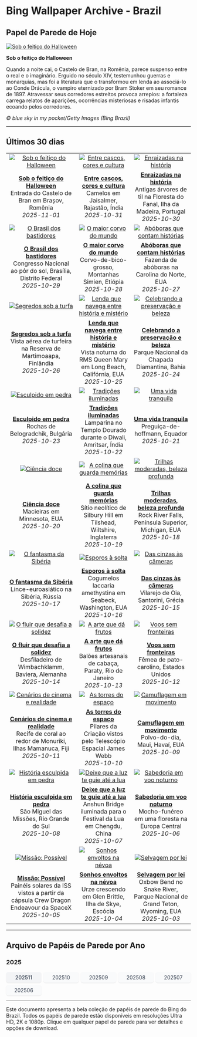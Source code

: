 # Bing Wallpaper Archive - Brazil

## Papel de Parede de Hoje

[![Sob o feitiço do Halloween](https://www.bing.com/th?id=OHR.BranCastle_PT-BR1477730083_UHD.jpg&pid=hp&w=2560)](https://bing.codexun.com/br/detail/20251101)

**Sob o feitiço do Halloween**

Quando a noite cai, o Castelo de Bran, na Romênia, parece suspenso entre o real e o imaginário. Erguido no século XIV, testemunhou guerras e monarquias, mas foi a literatura que o transformou em lenda ao associá-lo ao Conde Drácula, o vampiro eternizado por Bram Stoker em seu romance de 1897. Atravessar seus corredores estreitos provoca arrepios: a fortaleza carrega relatos de aparições, ocorrências misteriosas e risadas infantis ecoando pelos corredores.

*© blue sky in my  pocket/Getty Images (Bing Brazil)*

---

## Últimos 30 dias

| | | |
|:---:|:---:|:---:|
| [![Sob o feitiço do Halloween](https://www.bing.com/th?id=OHR.BranCastle_PT-BR1477730083_UHD.jpg&pid=hp&w=2560)](https://bing.codexun.com/br/detail/20251101) | [![Entre cascos, cores e cultura](https://www.bing.com/th?id=OHR.PushkarFair_PT-BR6477108877_UHD.jpg&pid=hp&w=2560)](https://bing.codexun.com/br/detail/20251031) | [![Enraizadas na história](https://www.bing.com/th?id=OHR.FanalForest_PT-BR7092033197_UHD.jpg&pid=hp&w=2560)](https://bing.codexun.com/br/detail/20251030) | 
| **[Sob o feitiço do Halloween](https://bing.codexun.com/br/detail/20251101)**<br>Entrada do Castelo de Bran em Brașov, Romênia<br>*2025-11-01* | **[Entre cascos, cores e cultura](https://bing.codexun.com/br/detail/20251031)**<br>Camelos em Jaisalmer, Rajastão, Índia<br>*2025-10-31* | **[Enraizadas na história](https://bing.codexun.com/br/detail/20251030)**<br>Antigas árvores de til na Floresta do Fanal, Ilha da Madeira, Portugal<br>*2025-10-30* | 
| [![O Brasil dos bastidores](https://www.bing.com/th?id=OHR.PublicServ_PT-BR4483210857_UHD.jpg&pid=hp&w=2560)](https://bing.codexun.com/br/detail/20251029) | [![O maior corvo do mundo](https://www.bing.com/th?id=OHR.AfricanRaven_PT-BR7550569316_UHD.jpg&pid=hp&w=2560)](https://bing.codexun.com/br/detail/20251028) | [![Abóboras que contam histórias](https://www.bing.com/th?id=OHR.PumpkinFarm_PT-BR8901400722_UHD.jpg&pid=hp&w=2560)](https://bing.codexun.com/br/detail/20251027) | 
| **[O Brasil dos bastidores](https://bing.codexun.com/br/detail/20251029)**<br>Congresso Nacional ao pôr do sol, Brasília, Distrito Federal<br>*2025-10-29* | **[O maior corvo do mundo](https://bing.codexun.com/br/detail/20251028)**<br>Corvo-de-bico-grosso, Montanhas Simien, Etiópia<br>*2025-10-28* | **[Abóboras que contam histórias](https://bing.codexun.com/br/detail/20251027)**<br>Fazenda de abóboras na Carolina do Norte, EUA<br>*2025-10-27* | 
| [![Segredos sob a turfa](https://www.bing.com/th?id=OHR.MartimoaapaFinland_PT-BR1421304664_UHD.jpg&pid=hp&w=2560)](https://bing.codexun.com/br/detail/20251026) | [![Lenda que navega entre história e mistério](https://www.bing.com/th?id=OHR.QueenMary_PT-BR2038443007_UHD.jpg&pid=hp&w=2560)](https://bing.codexun.com/br/detail/20251025) | [![Celebrando a preservação e beleza](https://www.bing.com/th?id=OHR.PondCave_PT-BR4920189612_UHD.jpg&pid=hp&w=2560)](https://bing.codexun.com/br/detail/20251024) | 
| **[Segredos sob a turfa](https://bing.codexun.com/br/detail/20251026)**<br>Vista aérea de turfeira na Reserva de Martimoaapa, Finlândia<br>*2025-10-26* | **[Lenda que navega entre história e mistério](https://bing.codexun.com/br/detail/20251025)**<br>Vista noturna do RMS Queen Mary em Long Beach, Califórnia, EUA<br>*2025-10-25* | **[Celebrando a preservação e beleza](https://bing.codexun.com/br/detail/20251024)**<br>Parque Nacional da Chapada Diamantina, Bahia<br>*2025-10-24* | 
| [![Esculpido em pedra](https://www.bing.com/th?id=OHR.BulgariaRocks_PT-BR2901045290_UHD.jpg&pid=hp&w=2560)](https://bing.codexun.com/br/detail/20251023) | [![Tradições iluminadas](https://www.bing.com/th?id=OHR.DiyaDiwali_PT-BR3829249285_UHD.jpg&pid=hp&w=2560)](https://bing.codexun.com/br/detail/20251022) | [![Uma vida tranquila](https://www.bing.com/th?id=OHR.HoffmansSloth_PT-BR5106074004_UHD.jpg&pid=hp&w=2560)](https://bing.codexun.com/br/detail/20251021) | 
| **[Esculpido em pedra](https://bing.codexun.com/br/detail/20251023)**<br>Rochas de Belogradchik, Bulgária<br>*2025-10-23* | **[Tradições iluminadas](https://bing.codexun.com/br/detail/20251022)**<br>Lamparina no Templo Dourado durante o Diwali, Amritsar, Índia<br>*2025-10-22* | **[Uma vida tranquila](https://bing.codexun.com/br/detail/20251021)**<br>Preguiça-de-hoffmann, Equador<br>*2025-10-21* | 
| [![Ciência doce](https://www.bing.com/th?id=OHR.AppleHarvest_PT-BR5524058975_UHD.jpg&pid=hp&w=2560)](https://bing.codexun.com/br/detail/20251020) | [![A colina que guarda memórias](https://www.bing.com/th?id=OHR.SilburyHill_PT-BR5871845476_UHD.jpg&pid=hp&w=2560)](https://bing.codexun.com/br/detail/20251019) | [![Trilhas moderadas, beleza profunda](https://www.bing.com/th?id=OHR.RockRiverFalls_PT-BR6243828889_UHD.jpg&pid=hp&w=2560)](https://bing.codexun.com/br/detail/20251018) | 
| **[Ciência doce](https://bing.codexun.com/br/detail/20251020)**<br>Macieiras em Minnesota, EUA<br>*2025-10-20* | **[A colina que guarda memórias](https://bing.codexun.com/br/detail/20251019)**<br>Sítio neolítico de Silbury Hill em Tilshead, Wiltshire, Inglaterra<br>*2025-10-19* | **[Trilhas moderadas, beleza profunda](https://bing.codexun.com/br/detail/20251018)**<br>Rock River Falls, Península Superior, Michigan, EUA<br>*2025-10-18* | 
| [![O fantasma da Sibéria](https://www.bing.com/th?id=OHR.SiberianLynx_PT-BR2004015502_UHD.jpg&pid=hp&w=2560)](https://bing.codexun.com/br/detail/20251017) | [![Esporos à solta](https://www.bing.com/th?id=OHR.AmethystLaccaria_PT-BR2131819157_UHD.jpg&pid=hp&w=2560)](https://bing.codexun.com/br/detail/20251016) | [![Das cinzas às câmeras](https://www.bing.com/th?id=OHR.OiaSantorini_PT-BR4517893806_UHD.jpg&pid=hp&w=2560)](https://bing.codexun.com/br/detail/20251015) | 
| **[O fantasma da Sibéria](https://bing.codexun.com/br/detail/20251017)**<br>Lince-euroasiático na Sibéria, Rússia<br>*2025-10-17* | **[Esporos à solta](https://bing.codexun.com/br/detail/20251016)**<br>Cogumelos laccaria amethystina em Seabeck, Washington, EUA<br>*2025-10-16* | **[Das cinzas às câmeras](https://bing.codexun.com/br/detail/20251015)**<br>Vilarejo de Oia, Santorini, Grécia<br>*2025-10-15* | 
| [![O fluir que desafia a solidez](https://www.bing.com/th?id=OHR.HinterseeWaterfall_PT-BR2829623135_UHD.jpg&pid=hp&w=2560)](https://bing.codexun.com/br/detail/20251014) | [![A arte que dá frutos](https://www.bing.com/th?id=OHR.DiaCriancas_PT-BR4646526292_UHD.jpg&pid=hp&w=2560)](https://bing.codexun.com/br/detail/20251013) | [![Voos sem fronteiras](https://www.bing.com/th?id=OHR.WoodDuckHen_PT-BR4872632595_UHD.jpg&pid=hp&w=2560)](https://bing.codexun.com/br/detail/20251012) | 
| **[O fluir que desafia a solidez](https://bing.codexun.com/br/detail/20251014)**<br>Desfiladeiro de Wimbachklamm, Baviera, Alemanha<br>*2025-10-14* | **[A arte que dá frutos](https://bing.codexun.com/br/detail/20251013)**<br>Balões artesanais de cabaça, Paraty, Rio de Janeiro<br>*2025-10-13* | **[Voos sem fronteiras](https://bing.codexun.com/br/detail/20251012)**<br>Fêmea de pato-carolino, Estados Unidos<br>*2025-10-12* | 
| [![Cenários de cinema e realidade](https://www.bing.com/th?id=OHR.MonurikiFiji_PT-BR5100753810_UHD.jpg&pid=hp&w=2560)](https://bing.codexun.com/br/detail/20251011) | [![As torres do espaço](https://www.bing.com/th?id=OHR.WebbPillars_PT-BR6044828934_UHD.jpg&pid=hp&w=2560)](https://bing.codexun.com/br/detail/20251010) | [![Camuflagem em movimento](https://www.bing.com/th?id=OHR.OctopusCyanea_PT-BR6333276319_UHD.jpg&pid=hp&w=2560)](https://bing.codexun.com/br/detail/20251009) | 
| **[Cenários de cinema e realidade](https://bing.codexun.com/br/detail/20251011)**<br>Recife de coral ao redor de Monuriki, Ilhas Mamanuca, Fiji<br>*2025-10-11* | **[As torres do espaço](https://bing.codexun.com/br/detail/20251010)**<br>Pilares da Criação vistos pelo Telescópio Espacial James Webb<br>*2025-10-10* | **[Camuflagem em movimento](https://bing.codexun.com/br/detail/20251009)**<br>Polvo-do-dia, Maui, Havaí, EUA<br>*2025-10-09* | 
| [![História esculpida em pedra](https://www.bing.com/th?id=OHR.SaoMiguel_PT-BR6587333283_UHD.jpg&pid=hp&w=2560)](https://bing.codexun.com/br/detail/20251008) | [![Deixe que a luz te guie até a lua](https://www.bing.com/th?id=OHR.AnshunBridge_PT-BR6404226352_UHD.jpg&pid=hp&w=2560)](https://bing.codexun.com/br/detail/20251007) | [![Sabedoria em voo noturno](https://www.bing.com/th?id=OHR.TeacherOwl_PT-BR6486384324_UHD.jpg&pid=hp&w=2560)](https://bing.codexun.com/br/detail/20251006) | 
| **[História esculpida em pedra](https://bing.codexun.com/br/detail/20251008)**<br>São Miguel das Missões, Rio Grande do Sul<br>*2025-10-08* | **[Deixe que a luz te guie até a lua](https://bing.codexun.com/br/detail/20251007)**<br>Anshun Bridge iluminada para o Festival da Lua em Chengdu, China<br>*2025-10-07* | **[Sabedoria em voo noturno](https://bing.codexun.com/br/detail/20251006)**<br>Mocho-funéreo em uma floresta na Europa Central<br>*2025-10-06* | 
| [![Missão: Possível](https://www.bing.com/th?id=OHR.DragonEndeavour_PT-BR6949241146_UHD.jpg&pid=hp&w=2560)](https://bing.codexun.com/br/detail/20251005) | [![Sonhos envoltos na névoa](https://www.bing.com/th?id=OHR.SkyeHeather_PT-BR7113823627_UHD.jpg&pid=hp&w=2560)](https://bing.codexun.com/br/detail/20251004) | [![Selvagem por lei](https://www.bing.com/th?id=OHR.OxbowBend_PT-BR2338383870_UHD.jpg&pid=hp&w=2560)](https://bing.codexun.com/br/detail/20251003) | 
| **[Missão: Possível](https://bing.codexun.com/br/detail/20251005)**<br>Painéis solares da ISS vistos a partir da cápsula Crew Dragon Endeavour da SpaceX<br>*2025-10-05* | **[Sonhos envoltos na névoa](https://bing.codexun.com/br/detail/20251004)**<br>Urze crescendo em Glen Brittle, Ilha de Skye, Escócia<br>*2025-10-04* | **[Selvagem por lei](https://bing.codexun.com/br/detail/20251003)**<br>Oxbow Bend no Snake River, Parque Nacional de Grand Teton, Wyoming, EUA<br>*2025-10-03* | 


---

## Arquivo de Papéis de Parede por Ano

### 2025
<div style="display: grid; grid-template-columns: repeat(auto-fit, minmax(80px, 1fr)); gap: 6px; margin: 12px 0;">
<a href="https://bing.codexun.com/br/archive/202511" style="padding: 6px 12px; font-size: 14px; border-radius: 6px; box-shadow: 0 1px 2px rgba(0,0,0,0.1); background-color: #f3f4f6; color: #374151; text-decoration: none; text-align: center; transition: background-color 0.2s ease; font-weight: 500;">202511</a>
<a href="https://bing.codexun.com/br/archive/202510" style="padding: 6px 12px; font-size: 14px; border-radius: 6px; box-shadow: 0 1px 2px rgba(0,0,0,0.1); background-color: #f9fafb; color: #374151; text-decoration: none; text-align: center; transition: background-color 0.2s ease;">202510</a>
<a href="https://bing.codexun.com/br/archive/202509" style="padding: 6px 12px; font-size: 14px; border-radius: 6px; box-shadow: 0 1px 2px rgba(0,0,0,0.1); background-color: #f9fafb; color: #374151; text-decoration: none; text-align: center; transition: background-color 0.2s ease;">202509</a>
<a href="https://bing.codexun.com/br/archive/202508" style="padding: 6px 12px; font-size: 14px; border-radius: 6px; box-shadow: 0 1px 2px rgba(0,0,0,0.1); background-color: #f9fafb; color: #374151; text-decoration: none; text-align: center; transition: background-color 0.2s ease;">202508</a>
<a href="https://bing.codexun.com/br/archive/202507" style="padding: 6px 12px; font-size: 14px; border-radius: 6px; box-shadow: 0 1px 2px rgba(0,0,0,0.1); background-color: #f9fafb; color: #374151; text-decoration: none; text-align: center; transition: background-color 0.2s ease;">202507</a>
<a href="https://bing.codexun.com/br/archive/202506" style="padding: 6px 12px; font-size: 14px; border-radius: 6px; box-shadow: 0 1px 2px rgba(0,0,0,0.1); background-color: #f9fafb; color: #374151; text-decoration: none; text-align: center; transition: background-color 0.2s ease;">202506</a>
</div>



---

Este documento apresenta a bela coleção de papéis de parede do Bing do Brazil. Todos os papéis de parede estão disponíveis em resoluções Ultra HD, 2K e 1080p. Clique em qualquer papel de parede para ver detalhes e opções de download.
